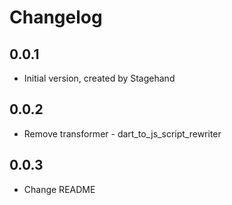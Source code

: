 # Changelog

## 0.0.1

- Initial version, created by Stagehand

## 0.0.2

- Remove transformer - dart_to_js_script_rewriter

## 0.0.3

- Change README